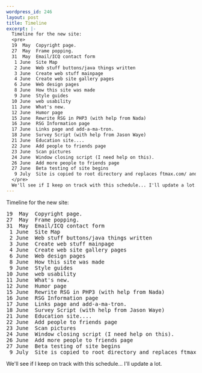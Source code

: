 ```yaml
--- 
wordpress_id: 246
layout: post
title: Timeline
excerpt: |-
  Timeline for the new site:
  <pre>
  19  May  Copyright page.
  27  May  Frame popping.
  31  May  Email/ICQ contact form
   1 June  Site Map
   2 June  Web stuff buttons/java things written
   3 June  Create web stuff mainpage
   4 June  Create web site gallery pages
   6 June  Web design pages
   8 June  How this site was made
   9 June  Style guides
  10 June  web usability
  11 June  What's new.
  12 June  Humor page
  15 June  Rewrite RSG in PHP3 (with help from Nada)
  16 June  RSG Information page
  17 June  Links page and add-a-ma-tron.
  18 June  Survey Script (with help from Jason Waye)
  21 June  Education site....
  22 June  Add people to friends page
  23 June  Scan pictures
  24 June  Window closing script (I need help on this).
  26 June  Add more people to friends page
  27 June  Beta testing of site begins
   9 July  Site is copied to root directory and replaces ftmax.com/ and ftmax.com/x
  </pre>
  We'll see if I keep on track with this schedule... I'll update a lot.
---
```

Timeline for the new site:
<pre>
19  May  Copyright page.
27  May  Frame popping.
31  May  Email/ICQ contact form
 1 June  Site Map
 2 June  Web stuff buttons/java things written
 3 June  Create web stuff mainpage
 4 June  Create web site gallery pages
 6 June  Web design pages
 8 June  How this site was made
 9 June  Style guides
10 June  web usability
11 June  What's new.
12 June  Humor page
15 June  Rewrite RSG in PHP3 (with help from Nada)
16 June  RSG Information page
17 June  Links page and add-a-ma-tron.
18 June  Survey Script (with help from Jason Waye)
21 June  Education site....
22 June  Add people to friends page
23 June  Scan pictures
24 June  Window closing script (I need help on this).
26 June  Add more people to friends page
27 June  Beta testing of site begins
 9 July  Site is copied to root directory and replaces ftmax.com/ and ftmax.com/x
</pre>
We'll see if I keep on track with this schedule... I'll update a lot.
